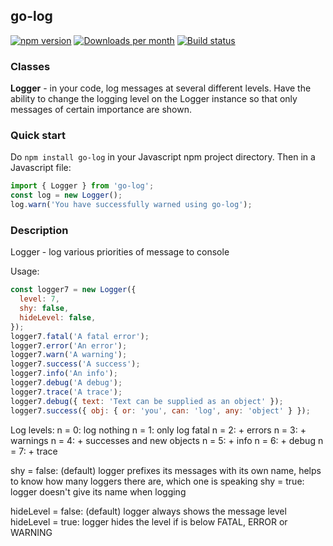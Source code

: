 ## go-log

[![npm version](https:badge.fury.io/js/go-log.svg)](https:badge.fury.io/js/go-log)
[![Downloads per month](https://img.shields.io/npm/dy/go-log.svg?maxAge=31536000)](https://github.com/davidryan59/go-log)
[![Build status](https://travis-ci.org/davidryan59/go-log.svg?master)](https://travis-ci.org/davidryan59)

### Classes

**Logger** - in your code, log messages at several different levels. Have the ability to change the logging level on the Logger instance so that only messages of certain importance are shown.

### Quick start

Do `npm install go-log` in your Javascript npm project directory. Then in a Javascript file:

``` js
import { Logger } from 'go-log';
const log = new Logger();
log.warn('You have successfully warned using go-log');
```

### Description

Logger - log various priorities of message to console

Usage:
``` js
const logger7 = new Logger({
  level: 7,
  shy: false,
  hideLevel: false,
});
logger7.fatal('A fatal error');
logger7.error('An error');
logger7.warn('A warning');
logger7.success('A success');
logger7.info('An info');
logger7.debug('A debug');
logger7.trace('A trace');
logger7.debug({ text: 'Text can be supplied as an object' });
logger7.success({ obj: { or: 'you', can: 'log', any: 'object' } });
```

Log levels:
n = 0: log nothing
n = 1: only log fatal
n = 2: + errors
n = 3: + warnings
n = 4: + successes and new objects
n = 5: + info
n = 6: + debug
n = 7: + trace

shy = false: (default) logger prefixes its messages with its own name, helps to know how many loggers there are, which one is speaking
shy = true:  logger doesn't give its name when logging

hideLevel = false: (default) logger always shows the message level
hideLevel = true:  logger hides the level if is below FATAL, ERROR or WARNING
